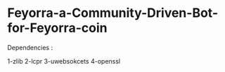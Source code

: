# Feyorra-a-Community-Driven-Bot-for-Feyorra-coin

Dependencies : 

1-zlib 
2-lcpr
3-uwebsokcets
4-openssl 
